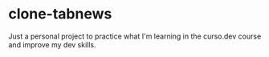 # clone-tabnews
Just a personal project to practice what I'm learning in the curso.dev course and improve my dev skills.
